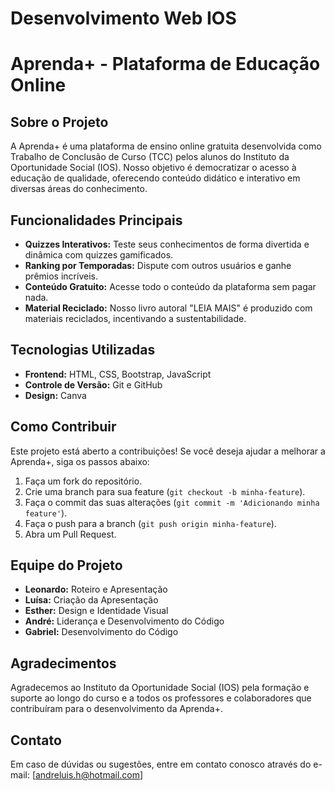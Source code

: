 # Desenvolvimento Web IOS

# Aprenda+ - Plataforma de Educação Online

## Sobre o Projeto

A Aprenda+ é uma plataforma de ensino online gratuita desenvolvida como Trabalho de Conclusão de Curso (TCC) pelos alunos do Instituto da Oportunidade Social (IOS). Nosso objetivo é democratizar o acesso à educação de qualidade, oferecendo conteúdo didático e interativo em diversas áreas do conhecimento.

## Funcionalidades Principais

* **Quizzes Interativos:** Teste seus conhecimentos de forma divertida e dinâmica com quizzes gamificados.
* **Ranking por Temporadas:** Dispute com outros usuários e ganhe prêmios incríveis.
* **Conteúdo Gratuito:** Acesse todo o conteúdo da plataforma sem pagar nada.
* **Material Reciclado:** Nosso livro autoral "LEIA MAIS" é produzido com materiais reciclados, incentivando a sustentabilidade.

## Tecnologias Utilizadas

* **Frontend:** HTML, CSS, Bootstrap, JavaScript
* **Controle de Versão:** Git e GitHub
* **Design:** Canva

## Como Contribuir

Este projeto está aberto a contribuições! Se você deseja ajudar a melhorar a Aprenda+, siga os passos abaixo:

1. Faça um fork do repositório.
2. Crie uma branch para sua feature (`git checkout -b minha-feature`).
3. Faça o commit das suas alterações (`git commit -m 'Adicionando minha feature'`).
4. Faça o push para a branch (`git push origin minha-feature`).
5. Abra um Pull Request.

## Equipe do Projeto

* **Leonardo:** Roteiro e Apresentação
* **Luísa:** Criação da Apresentação
* **Esther:** Design e Identidade Visual
* **André:** Liderança e Desenvolvimento do Código
* **Gabriel:** Desenvolvimento do Código

## Agradecimentos

Agradecemos ao Instituto da Oportunidade Social (IOS) pela formação e suporte ao longo do curso e a todos os professores e colaboradores que contribuíram para o desenvolvimento da Aprenda+.

## Contato

Em caso de dúvidas ou sugestões, entre em contato conosco através do e-mail: [andreluis.h@hotmail.com]
